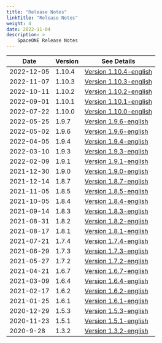 ```yaml
---
title: "Release Notes"
linkTitle: "Release Notes"
weight: 4
date: 2022-11-04
description: >
    SpaceONE Release Notes
---
```



| Date       | Version | See Details                                            |
|------------|---------|--------------------------------------------------------|
| 2022-12-05 | 1.10.4  | [Version 1.10.4-english](./release_note_list/v1.10.4/) |
| 2022-11-07 | 1.10.3  | [Version 1.10.3-english](./release_note_list/v1.10.3/) |
| 2022-10-11 | 1.10.2  | [Version 1.10.2-english](./release_note_list/v1.10.2/) |
| 2022-09-01 | 1.10.1  | [Version 1.10.1-english](./release_note_list/v1.10.1/) |
| 2022-07-22 | 1.10.0  | [Version 1.10.0-english](./release_note_list/v1.10.0/) |
| 2022-05-25 | 1.9.7   | [Version 1.9.6-english](./release_note_list/v1.9.7/)   |
| 2022-05-02 | 1.9.6   | [Version 1.9.6-english](./release_note_list/v1.9.6/)   |
| 2022-04-05 | 1.9.4   | [Version 1.9.4-english](./release_note_list/v1.9.4/)   |
| 2022-03-10 | 1.9.3   | [Version 1.9.3-english](./release_note_list/v1.9.3/)   |
| 2022-02-09 | 1.9.1   | [Version 1.9.1-english](./release_note_list/v1.9.1/)   |
| 2021-12-30 | 1.9.0   | [Version 1.9.0-english](./release_note_list/v1.9.0/)   |
| 2021-12-14 | 1.8.7   | [Version 1.8.7-english](./release_note_list/v1.8.7/)   |
| 2021-11-05 | 1.8.5   | [Version 1.8.5-english](./release_note_list/v1.8.5/)   |
| 2021-10-05 | 1.8.4   | [Version 1.8.4-english](./release_note_list/v1.8.4/)   |
| 2021-09-14 | 1.8.3   | [Version 1.8.3-english](./release_note_list/v1.8.3/)   |
| 2021-08-31 | 1.8.2   | [Version 1.8.2-english](./release_note_list/v1.8.2/)   |
| 2021-08-17 | 1.8.1   | [Version 1.8.1-english](./release_note_list/v1.8.1/)   |
| 2021-07-21 | 1.7.4   | [Version 1.7.4-english](./release_note_list/v1.7.4/)   |
| 2021-06-29 | 1.7.3   | [Version 1.7.3-english](./release_note_list/v1.7.3/)   |
| 2021-05-27 | 1.7.2   | [Version 1.7.2-english](./release_note_list/v1.7.2/)   |
| 2021-04-21 | 1.6.7   | [Version 1.6.7-english](./release_note_list/v1.6.7/)   |
| 2021-03-09 | 1.6.4   | [Version 1.6.4-english](./release_note_list/v1.6.4/)   |
| 2021-02-17 | 1.6.2   | [Version 1.6.2-english](./release_note_list/v1.6.2/)   |
| 2021-01-25 | 1.6.1   | [Version 1.6.1-english](./release_note_list/v1.6.1/)   |
| 2020-12-29 | 1.5.3   | [Version 1.5.3-english](./release_note_list/v1.5.3/)   |
| 2020-11-23 | 1.5.1   | [Version 1.5.1-english](./release_note_list/v1.5.1/)   |
| 2020-9-28  | 1.3.2   | [Version 1.3.2-english](./release_note_list/v1.3.2/)   |



